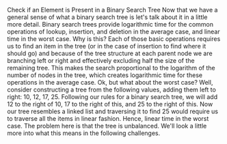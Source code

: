 Check if an Element is Present in a Binary Search Tree
Now that we have a general sense of what a binary search tree is let's talk about it in a little more detail. Binary search trees provide logarithmic time for the common operations of lookup, insertion, and deletion in the average case, and linear time in the worst case. Why is this? Each of those basic operations requires us to find an item in the tree (or in the case of insertion to find where it should go) and because of the tree structure at each parent node we are branching left or right and effectively excluding half the size of the remaining tree. This makes the search proportional to the logarithm of the number of nodes in the tree, which creates logarithmic time for these operations in the average case. Ok, but what about the worst case? Well, consider constructing a tree from the following values, adding them left to right: 10, 12, 17, 25. Following our rules for a binary search tree, we will add 12 to the right of 10, 17 to the right of this, and 25 to the right of this. Now our tree resembles a linked list and traversing it to find 25 would require us to traverse all the items in linear fashion. Hence, linear time in the worst case. The problem here is that the tree is unbalanced. We'll look a little more into what this means in the following challenges.